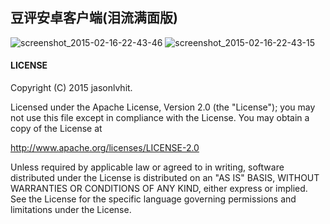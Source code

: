 ## 豆评安卓客户端(泪流满面版)

![screenshot_2015-02-16-22-43-46](https://cloud.githubusercontent.com/assets/5202391/6214778/16ac88aa-b636-11e4-8038-c91e8268b572.jpg)
![screenshot_2015-02-16-22-43-15](https://cloud.githubusercontent.com/assets/5202391/6214787/30b70784-b636-11e4-938c-0e4f57493902.jpg)


#### LICENSE


Copyright (C) 2015 jasonlvhit.

Licensed under the Apache License, Version 2.0 (the "License");
you may not use this file except in compliance with the License.
You may obtain a copy of the License at

http://www.apache.org/licenses/LICENSE-2.0

Unless required by applicable law or agreed to in writing, software
distributed under the License is distributed on an "AS IS" BASIS,
WITHOUT WARRANTIES OR CONDITIONS OF ANY KIND, either express or implied.
See the License for the specific language governing permissions and
limitations under the License.